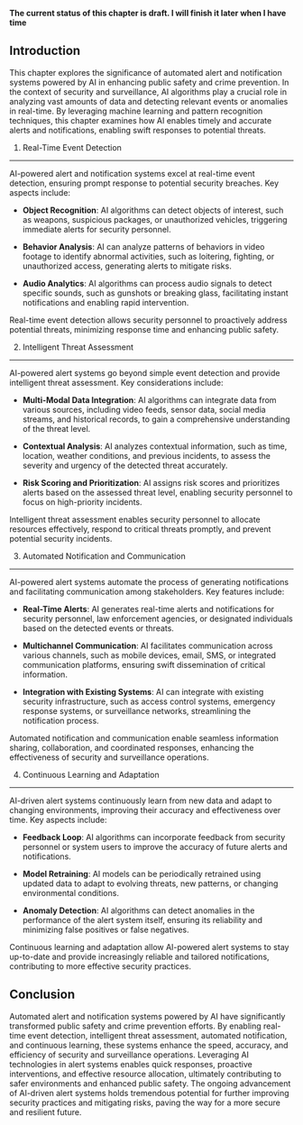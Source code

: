 **The current status of this chapter is draft. I will finish it later when I have time**

Introduction
------------

This chapter explores the significance of automated alert and notification systems powered by AI in enhancing public safety and crime prevention. In the context of security and surveillance, AI algorithms play a crucial role in analyzing vast amounts of data and detecting relevant events or anomalies in real-time. By leveraging machine learning and pattern recognition techniques, this chapter examines how AI enables timely and accurate alerts and notifications, enabling swift responses to potential threats.

1. Real-Time Event Detection
----------------------------

AI-powered alert and notification systems excel at real-time event detection, ensuring prompt response to potential security breaches. Key aspects include:

* **Object Recognition**: AI algorithms can detect objects of interest, such as weapons, suspicious packages, or unauthorized vehicles, triggering immediate alerts for security personnel.

* **Behavior Analysis**: AI can analyze patterns of behaviors in video footage to identify abnormal activities, such as loitering, fighting, or unauthorized access, generating alerts to mitigate risks.

* **Audio Analytics**: AI algorithms can process audio signals to detect specific sounds, such as gunshots or breaking glass, facilitating instant notifications and enabling rapid intervention.

Real-time event detection allows security personnel to proactively address potential threats, minimizing response time and enhancing public safety.

2. Intelligent Threat Assessment
--------------------------------

AI-powered alert systems go beyond simple event detection and provide intelligent threat assessment. Key considerations include:

* **Multi-Modal Data Integration**: AI algorithms can integrate data from various sources, including video feeds, sensor data, social media streams, and historical records, to gain a comprehensive understanding of the threat level.

* **Contextual Analysis**: AI analyzes contextual information, such as time, location, weather conditions, and previous incidents, to assess the severity and urgency of the detected threat accurately.

* **Risk Scoring and Prioritization**: AI assigns risk scores and prioritizes alerts based on the assessed threat level, enabling security personnel to focus on high-priority incidents.

Intelligent threat assessment enables security personnel to allocate resources effectively, respond to critical threats promptly, and prevent potential security incidents.

3. Automated Notification and Communication
-------------------------------------------

AI-powered alert systems automate the process of generating notifications and facilitating communication among stakeholders. Key features include:

* **Real-Time Alerts**: AI generates real-time alerts and notifications for security personnel, law enforcement agencies, or designated individuals based on the detected events or threats.

* **Multichannel Communication**: AI facilitates communication across various channels, such as mobile devices, email, SMS, or integrated communication platforms, ensuring swift dissemination of critical information.

* **Integration with Existing Systems**: AI can integrate with existing security infrastructure, such as access control systems, emergency response systems, or surveillance networks, streamlining the notification process.

Automated notification and communication enable seamless information sharing, collaboration, and coordinated responses, enhancing the effectiveness of security and surveillance operations.

4. Continuous Learning and Adaptation
-------------------------------------

AI-driven alert systems continuously learn from new data and adapt to changing environments, improving their accuracy and effectiveness over time. Key aspects include:

* **Feedback Loop**: AI algorithms can incorporate feedback from security personnel or system users to improve the accuracy of future alerts and notifications.

* **Model Retraining**: AI models can be periodically retrained using updated data to adapt to evolving threats, new patterns, or changing environmental conditions.

* **Anomaly Detection**: AI algorithms can detect anomalies in the performance of the alert system itself, ensuring its reliability and minimizing false positives or false negatives.

Continuous learning and adaptation allow AI-powered alert systems to stay up-to-date and provide increasingly reliable and tailored notifications, contributing to more effective security practices.

Conclusion
----------

Automated alert and notification systems powered by AI have significantly transformed public safety and crime prevention efforts. By enabling real-time event detection, intelligent threat assessment, automated notification, and continuous learning, these systems enhance the speed, accuracy, and efficiency of security and surveillance operations. Leveraging AI technologies in alert systems enables quick responses, proactive interventions, and effective resource allocation, ultimately contributing to safer environments and enhanced public safety. The ongoing advancement of AI-driven alert systems holds tremendous potential for further improving security practices and mitigating risks, paving the way for a more secure and resilient future.

